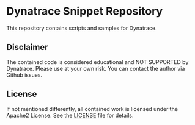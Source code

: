 # Dynatrace Snippet Repository

This repository contains scripts and samples for Dynatrace.

## Disclaimer

The contained code is considered educational and NOT SUPPORTED by Dynatrace.
Please use at your own risk. You can contact the author via Github issues.

## License

If not mentioned differently, all contained work is licensed under the Apache2
License. See the [LICENSE](LICENSE) file for details.